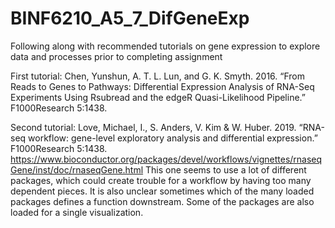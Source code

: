# BINF6210_A5_7_DifGeneExp

Following along with recommended tutorials on gene expression to explore data and processes prior to completing assignment

First tutorial:
Chen, Yunshun, A. T. L. Lun, and G. K. Smyth. 2016. “From Reads to Genes to Pathways: Differential Expression Analysis of RNA-Seq Experiments Using Rsubread and the edgeR Quasi-Likelihood Pipeline.” F1000Research 5:1438.

Second tutorial:
Love, Michael, I., S. Anders, V. Kim & W. Huber. 2019. “RNA-seq workflow: gene-level exploratory analysis and differential expression.” F1000Research 5:1438.
https://www.bioconductor.org/packages/devel/workflows/vignettes/rnaseqGene/inst/doc/rnaseqGene.html
This one seems to use a lot of different packages, which could create trouble for a workflow by having too many dependent pieces. It is also unclear sometimes which of the many loaded packages defines a function downstream. Some of the packages are also loaded for a single visualization.